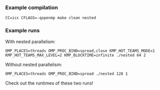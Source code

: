 ### Example compilation

```
CC=icc CFLAGS=-qopenmp make clean nested
```

### Example runs

With nested parallelism:
```
OMP_PLACES=threads OMP_PROC_BIND=spread,close KMP_HOT_TEAMS_MODE=1 KMP_HOT_TEAMS_MAX_LEVEL=2 KMP_BLOCKTIME=infinite ./nested 64 2
```

Without nested parallelism:
```
OMP_PLACES=threads OMP_PROC_BIND=spread ./nested 128 1
```

Check out the runtimes of these two runs!
